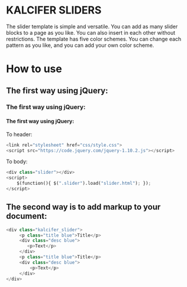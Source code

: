 # KALCIFER SLIDERS

The slider template is simple and versatile. 
You can add as many slider blocks to a page as you like. You can also insert in each other without restrictions.
The template has five color schemes. You can change each pattern as you like, and you can add your own color scheme.

# How to use

## The first way using jQuery:
### The first way using jQuery:
#### The first way using jQuery:

To header:

```python
<link rel="stylesheet" href="css/style.css">
<script src="https://code.jquery.com/jquery-1.10.2.js"></script>
```

To body:

```python
<div class="slider"></div>
<script>
    $(function(){ $(".slider").load("slider.html"); });
</script>
```

## The second way is to add markup to your document:

```python
<div class="kalcifer_slider">
     <p class="title blue">Title</p>
     <div class="desc blue">            
        <p>Text</p>
     </div>
     <p class="title blue">Title</p>
     <div class="desc blue">
         <p>Text</p>
     </div>
</div> 
```




